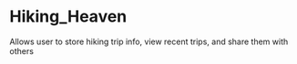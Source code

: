 # Hiking_Heaven
Allows user to store hiking trip info, view recent trips, and share them with others
